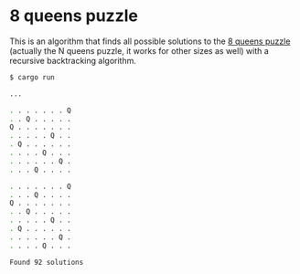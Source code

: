 # 8 queens puzzle

This is an algorithm that finds all possible solutions to the [8 queens
puzzle](https://en.wikipedia.org/wiki/Eight_queens_puzzle) (actually the N
queens puzzle, it works for other sizes as well) with a recursive backtracking
algorithm.

```bash
$ cargo run

...

. . . . . . . Q
. . Q . . . . .
Q . . . . . . .
. . . . . Q . .
. Q . . . . . .
. . . . Q . . .
. . . . . . Q .
. . . Q . . . .

. . . . . . . Q
. . . Q . . . .
Q . . . . . . .
. . Q . . . . .
. . . . . Q . .
. Q . . . . . .
. . . . . . Q .
. . . . Q . . .

Found 92 solutions
```

